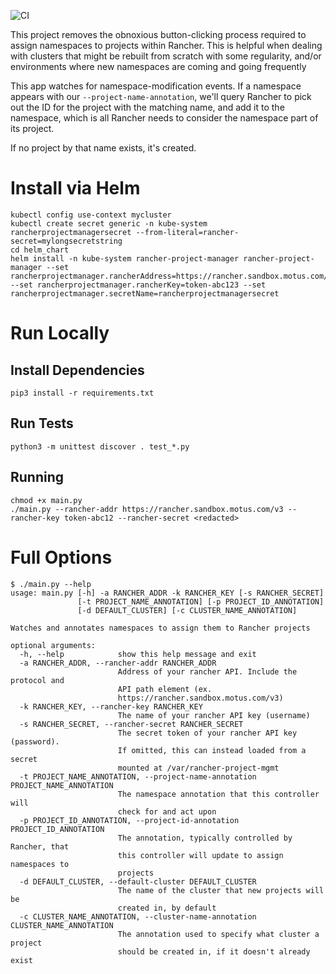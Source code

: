 ![CI](https://github.com/motusllc/rancherprojectmanager/workflows/CI/badge.svg)

This project removes the obnoxious button-clicking process required to assign namespaces to projects within Rancher. This is helpful when dealing with clusters that might be rebuilt from scratch with some regularity, and/or environments where new namespaces are coming and going frequently

This app watches for namespace-modification events. If a namespace appears with our `--project-name-annotation`, we'll query Rancher to pick out the ID for the project with the matching name, and add it to the namespace, which is all Rancher needs to consider the namespace part of its project. 

If no project by that name exists, it's created. 


# Install via Helm

```shell
kubectl config use-context mycluster
kubectl create secret generic -n kube-system rancherprojectmanagersecret --from-literal=rancher-secret=mylongsecretstring
cd helm_chart
helm install -n kube-system rancher-project-manager rancher-project-manager --set rancherprojectmanager.rancherAddress=https://rancher.sandbox.motus.com/v3 --set rancherprojectmanager.rancherKey=token-abc123 --set rancherprojectmanager.secretName=rancherprojectmanagersecret
```

# Run Locally

## Install Dependencies

```
pip3 install -r requirements.txt
```

## Run Tests
```
python3 -m unittest discover . test_*.py
```

## Running

```
chmod +x main.py
./main.py --rancher-addr https://rancher.sandbox.motus.com/v3 --rancher-key token-abc12 --rancher-secret <redacted>
```

# Full Options
```shell
$ ./main.py --help
usage: main.py [-h] -a RANCHER_ADDR -k RANCHER_KEY [-s RANCHER_SECRET]
               [-t PROJECT_NAME_ANNOTATION] [-p PROJECT_ID_ANNOTATION]
               [-d DEFAULT_CLUSTER] [-c CLUSTER_NAME_ANNOTATION]

Watches and annotates namespaces to assign them to Rancher projects

optional arguments:
  -h, --help            show this help message and exit
  -a RANCHER_ADDR, --rancher-addr RANCHER_ADDR
                        Address of your rancher API. Include the protocol and
                        API path element (ex.
                        https://rancher.sandbox.motus.com/v3)
  -k RANCHER_KEY, --rancher-key RANCHER_KEY
                        The name of your rancher API key (username)
  -s RANCHER_SECRET, --rancher-secret RANCHER_SECRET
                        The secret token of your rancher API key (password).
                        If omitted, this can instead loaded from a secret
                        mounted at /var/rancher-project-mgmt
  -t PROJECT_NAME_ANNOTATION, --project-name-annotation PROJECT_NAME_ANNOTATION
                        The namespace annotation that this controller will
                        check for and act upon
  -p PROJECT_ID_ANNOTATION, --project-id-annotation PROJECT_ID_ANNOTATION
                        The annotation, typically controlled by Rancher, that
                        this controller will update to assign namespaces to
                        projects
  -d DEFAULT_CLUSTER, --default-cluster DEFAULT_CLUSTER
                        The name of the cluster that new projects will be
                        created in, by default
  -c CLUSTER_NAME_ANNOTATION, --cluster-name-annotation CLUSTER_NAME_ANNOTATION
                        The annotation used to specify what cluster a project
                        should be created in, if it doesn't already exist
```